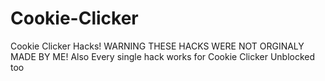 # Cookie-Clicker
Cookie Clicker Hacks!
WARNING THESE HACKS WERE NOT ORGINALY MADE BY ME!
Also Every single hack works for Cookie Clicker Unblocked too

